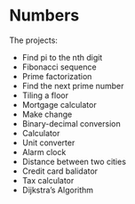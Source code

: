 Numbers
=======

The projects:

- Find pi to the nth digit
- Fibonacci sequence
- Prime factorization
- Find the next prime number
- Tiling a floor
- Mortgage calculator
- Make change
- Binary-decimal conversion
- Calculator
- Unit converter
- Alarm clock
- Distance between two cities
- Credit card balidator
- Tax calculator
- Dijkstra’s Algorithm
